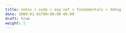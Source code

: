 ```yaml
---
title: notes > code > asp.net > fundamentals > debug
date: 3000-01-01T00:00:00-06:00
draft: true
weight: 1
---
```


